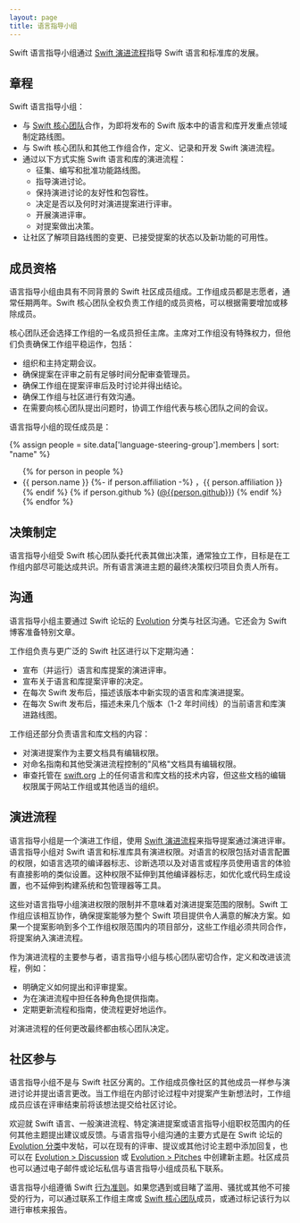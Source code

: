 ```yaml
---
layout: page
title: 语言指导小组
---
```


Swift 语言指导小组通过 [Swift 演进流程](https://github.com/swiftlang/swift-evolution/blob/main/process.md)指导 Swift 语言和标准库的发展。

## 章程

Swift 语言指导小组：
* 与 [Swift 核心团队](/community/#community-structure)合作，为即将发布的 Swift 版本中的语言和库开发重点领域制定路线图。
* 与 Swift 核心团队和其他工作组合作，定义、记录和开发 Swift 演进流程。
* 通过以下方式实施 Swift 语言和库的演进流程：
  * 征集、编写和批准功能路线图。
  * 指导演进讨论。
  * 保持演进讨论的友好性和包容性。
  * 决定是否以及何时对演进提案进行评审。
  * 开展演进评审。
  * 对提案做出决策。
* 让社区了解项目路线图的变更、已接受提案的状态以及新功能的可用性。

## 成员资格

语言指导小组由具有不同背景的 Swift 社区成员组成。工作组成员都是志愿者，通常任期两年。Swift 核心团队全权负责工作组的成员资格，可以根据需要增加或移除成员。

核心团队还会选择工作组的一名成员担任主席。主席对工作组没有特殊权力，但他们负责确保工作组平稳运作，包括：

* 组织和主持定期会议。
* 确保提案在评审之前有足够时间分配审查管理员。
* 确保工作组在提案评审后及时讨论并得出结论。
* 确保工作组与社区进行有效沟通。
* 在需要向核心团队提出问题时，协调工作组代表与核心团队之间的会议。

语言指导小组的现任成员是：

{% assign people = site.data['language-steering-group'].members | sort: "name" %}
<ul>
{% for person in people %}
<li>{{ person.name }}
{%- if person.affiliation -%}
  ，{{ person.affiliation }}
{% endif %}
{% if person.github %}
  (<a href="https://github.com/{{person.github}}">@{{person.github}}</a>)
{% endif %}
</li>
{% endfor %}
</ul>

## 决策制定

语言指导小组受 Swift 核心团队委托代表其做出决策，通常独立工作，目标是在工作组内部尽可能达成共识。所有语言演进主题的最终决策权归项目负责人所有。

## 沟通

语言指导小组主要通过 Swift 论坛的 [Evolution](https://forums.swift.org/c/evolution) 分类与社区沟通。它还会为 Swift 博客准备特别文章。

工作组负责与更广泛的 Swift 社区进行以下定期沟通：

* 宣布（并运行）语言和库提案的演进评审。
* 宣布关于语言和库提案评审的决定。
* 在每次 Swift 发布后，描述该版本中新实现的语言和库演进提案。
* 在每次 Swift 发布后，描述未来几个版本（1-2 年时间线）的当前语言和库演进路线图。

工作组还部分负责语言和库文档的内容：

* 对演进提案作为主要文档具有编辑权限。
* 对命名指南和其他受演进流程控制的"风格"文档具有编辑权限。
* 审查托管在 [swift.org](http://swift.org/) 上的任何语言和库文档的技术内容，但这些文档的编辑权限属于网站工作组或其他适当的组织。

## 演进流程

语言指导小组是一个演进工作组，使用 [Swift 演进流程](https://github.com/swiftlang/swift-evolution/blob/main/process.md)来指导提案通过演进评审。语言指导小组对 Swift 语言和标准库具有演进权限。对语言的权限包括对语言配置的权限，如语言选项的编译器标志、诊断选项以及对语言或程序员使用语言的体验有直接影响的类似设置。这种权限不延伸到其他编译器标志，如优化或代码生成设置，也不延伸到构建系统和包管理器等工具。

这些对语言指导小组演进权限的限制并不意味着对演进提案范围的限制。Swift 工作组应该相互协作，确保提案能够为整个 Swift 项目提供令人满意的解决方案。如果一个提案影响到多个工作组权限范围内的项目部分，这些工作组必须共同合作，将提案纳入演进流程。

作为演进流程的主要参与者，语言指导小组与核心团队密切合作，定义和改进该流程，例如：

* 明确定义如何提出和评审提案。
* 为在演进流程中担任各种角色提供指南。
* 定期更新流程和指南，使流程更好地运作。

对演进流程的任何更改最终都由核心团队决定。

## 社区参与

语言指导小组不是与 Swift 社区分离的。工作组成员像社区的其他成员一样参与演进讨论并提出语言更改。当工作组在内部讨论过程中对提案产生新想法时，工作组成员应该在评审结束前将该想法提交给社区讨论。

欢迎就 Swift 语言、一般演进流程、特定演进提案或语言指导小组职权范围内的任何其他主题提出建议或反馈。与语言指导小组沟通的主要方式是在 Swift 论坛的 [Evolution 分类](https://forums.swift.org/c/evolution/)中发帖，可以在现有的评审、提议或其他讨论主题中添加回复，也可以在 [Evolution > Discussion](https://forums.swift.org/c/evolution/discuss) 或 [Evolution > Pitches](https://forums.swift.org/c/evolution/pitches) 中创建新主题。社区成员也可以通过电子邮件或论坛私信与语言指导小组成员私下联系。

语言指导小组遵循 Swift [行为准则](/code-of-conduct/)。如果您遇到或目睹了滥用、骚扰或其他不可接受的行为，可以通过联系工作组主席或 [Swift 核心团队](/community/#community-structure)成员，或通过标记该行为以进行审核来报告。
